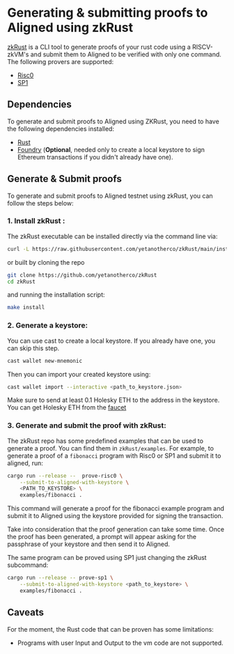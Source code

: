 # Generating & submitting proofs to Aligned using zkRust

[zkRust](https://github.com/yetanotherco/zkRust) is a CLI tool to generate proofs of your rust code using a RISCV-zkVM's and submit them to Aligned to be verified with only one command.
The following provers are supported:

- [Risc0](https://github.com/risc0/risc0)
- [SP1](https://github.com/succinctlabs/sp1)

## Dependencies

To generate and submit proofs to Aligned using ZKRust, you need to have the following dependencies installed:

- [Rust](https://www.rust-lang.org/tools/install)
- [Foundry](https://book.getfoundry.sh/getting-started/installation) (**Optional**, needed only to create a local
  keystore to sign Ethereum transactions if you didn't already have one).

## Generate & Submit proofs

To generate and submit proofs to Aligned testnet using zkRust, you can follow the steps below:

### 1. Install zkRust :

The zkRust executable can be installed directly via the command line via:

```sh
curl -L https://raw.githubusercontent.com/yetanotherco/zkRust/main/install_zkrust.sh | bash
```

or built by cloning the repo

```sh
git clone https://github.com/yetanotherco/zkRust
cd zkRust
```

and running the installation script:

```sh
make install
```

### 2. Generate a keystore:

You can use cast to create a local keystore.
If you already have one, you can skip this step.

```bash
cast wallet new-mnemonic
```

Then you can import your created keystore using:

```bash
cast wallet import --interactive <path_to_keystore.json>
```

Make sure to send at least 0.1 Holesky ETH to the address in the keystore.
You can get Holesky ETH from the [faucet](https://cloud.google.com/application/web3/faucet/ethereum/holesky)

### 3. Generate and submit the proof with zkRust:

The zkRust repo has some predefined examples that can be used to generate a proof.
You can find them in `zkRust/examples`.
For example, to generate a proof of a `fibonacci` program with Risc0 or SP1 and submit it to aligned, run:

```sh
cargo run --release --  prove-risc0 \
    --submit-to-aligned-with-keystore \
    <PATH_TO_KEYSTORE> \
    examples/fibonacci .
```

This command will generate a proof for the fibonacci example program and submit it to Aligned using the keystore
provided for signing the transaction.

Take into consideration that the proof generation can take some time.
Once the proof has been generated, a prompt will appear asking for the passphrase of your keystore and then send it to
Aligned.

The same program can be proved using SP1 just changing the zkRust subcommand:

```bash
cargo run --release -- prove-sp1 \
    --submit-to-aligned-with-keystore <path_to_keystore> \
    examples/fibonacci .
```

## Caveats

For the moment, the Rust code that can be proven has some limitations:

- Programs with user Input and Output to the vm code are not supported.
